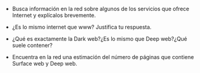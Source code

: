 - Busca información en la red sobre algunos de los servicios que ofrece Internet y explícalos brevemente.

- ¿Es lo mismo internet que www? Justifica tu respuesta.

- ¿Qué es exactamente la Dark web?¿Es lo mismo que Deep web?¿Qué suele contener?

- Encuentra en la red una estimación del número de páginas que contiene Surface web y Deep web.
